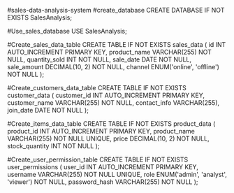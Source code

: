 #sales-data-analysis-system
#create_database
CREATE DATABASE IF NOT EXISTS SalesAnalysis;

#Use_sales_database
USE SalesAnalysis;

#Create_sales_data_table
CREATE TABLE IF NOT EXISTS sales_data (
    id INT AUTO_INCREMENT PRIMARY KEY,
    product_name VARCHAR(255) NOT NULL,
    quantity_sold INT NOT NULL,
    sale_date DATE NOT NULL,
    sale_amount DECIMAL(10, 2) NOT NULL,
    channel ENUM('online', 'offline') NOT NULL
);

#Create_customers_data_table
CREATE TABLE IF NOT EXISTS customer_data (
    customer_id INT AUTO_INCREMENT PRIMARY KEY,
    customer_name VARCHAR(255) NOT NULL,
    contact_info VARCHAR(255),
    join_date DATE NOT NULL
);

#Create_items_data_table
CREATE TABLE IF NOT EXISTS product_data (
    product_id INT AUTO_INCREMENT PRIMARY KEY,
    product_name VARCHAR(255) NOT NULL UNIQUE,
    price DECIMAL(10, 2) NOT NULL,
    stock_quantity INT NOT NULL
);

#Create_user_permission_table
CREATE TABLE IF NOT EXISTS user_permissions (
    user_id INT AUTO_INCREMENT PRIMARY KEY,
    username VARCHAR(255) NOT NULL UNIQUE,
    role ENUM('admin', 'analyst', 'viewer') NOT NULL,
    password_hash VARCHAR(255) NOT NULL
);
